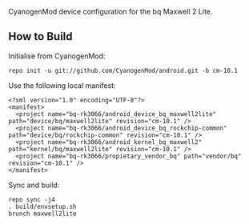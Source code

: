 CyanogenMod device configuration for the bq Maxwell 2 Lite.

How to Build
---------------

Initialise from CyanogenMod:

    repo init -u git://github.com/CyanogenMod/android.git -b cm-10.1

Use the following local manifest:

    <?xml version="1.0" encoding="UTF-8"?>
    <manifest>
      <project name="bq-rk3066/android_device_bq_maxwell2lite" path="device/bq/maxwell2lite" revision="cm-10.1" />
      <project name="bq-rk3066/android_device_bq_rockchip-common" path="device/bq/rockchip-common" revision="cm-10.1" />
      <project name="bq-rk3066/android_kernel_bq_maxwell2" path="kernel/bq/maxwell2lite" revision="cm-10.1" />
      <project name="bq-rk3066/propietary_vendor_bq" path="vendor/bq" revision="cm-10.1" />
    </manifest>

Sync and build:

    repo sync -j4
    . build/envsetup.sh
    brunch maxwell2lite

